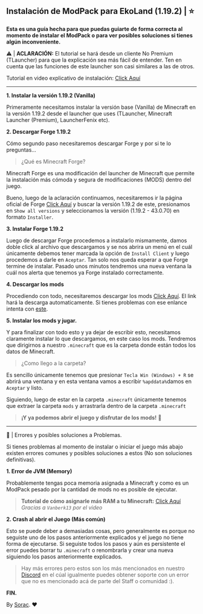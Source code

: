  Instalación de ModPack para EkoLand (1.19.2) | ⭐
--
 **Esta es una guía hecha para que puedas guiarte de forma correcta al momento de instalar el ModPack o para ver posibles soluciones si tienes algún inconveniente.**

⚠ | **ACLARACIÓN:** El tutorial se hará desde un cliente No Premium (TLauncher) para que la explicación sea más fácil de entender. Ten en cuenta que las funciones de este launcher son casi similares a las de otros.

 Tutorial en video explicativo de instalación: <a href="#" rel="nofollow">Click Aquí</a>
<hr>

 **1. Instalar la versión 1.19.2 (Vanilla)**

 Primeramente necesitamos instalar la versión base (Vanilla) de Minecraft en la versión 1.19.2 desde el launcher que uses (TLauncher, Minecraft Launcher (Premium), LauncherFenix etc).
 
**2. Descargar Forge 1.19.2**

 Cómo segundo paso necesitaremos descargar Forge y por si te lo preguntas...

> ¿Qué es Minecraft Forge?

 Minecraft Forge es una modificación del launcher de Minecraft que permite la instalación más cómoda y segura de modificaciones (MODS) dentro del juego.

 Bueno, luego de la aclaración continuamos, necesitaremos ir la página oficial de Forge <a href="https://files.minecraftforge.net/net/minecraftforge/forge/index_1.19.2.html" rel="nofollow">Click Aquí</a> y buscar la versión 1.19.2 de este, presionamos en `Show all versions` y seleccionamos la versión (1.19.2 - 43.0.70) en formato `Installer`.
 
**3. Instalar Forge 1.19.2**

 Luego de descargar Forge procedemos a instalarlo mismamente, damos doble click al archivo que descargamos y se nos abrira un menú en el cuál únicamente debemos tener marcada la opción de `Install Client` y luego procedemos a darle en `Aceptar`. Tan solo nos queda esperar a que Forge termine de instalar. Pasado unos minutos tendremos una nueva ventana la cuál nos alerta que tenemos ya Forge instalado correctamente.
 
**4. Descargar los mods**

 Procediendo con todo, necesitaremos descargar los mods <a href="#" rel="nofollow">Click Aquí</a>. El link hará la descarga automaticamente. Si tienes problemas con ese enlance intenta con <a href="#" rel="nofollow">este</a>.
 
**5. Instalar los mods y jugar.**

 Y para finalizar con todo esto y ya dejar de escribir esto, necesitamos claramente instalar lo que descargamos, en este caso los mods. Tendremos que dirigirnos a nuestro `.minecraft` que es la carpeta donde están todos los datos de Minecraft.
 
 > ¿Como llego a la carpeta?
 
 Es sencillo únicamente tenemos que presionar `Tecla Win (Windows) + R` se abrirá una ventana y en esta ventana vamos a escribir `%apddata%`damos en `Aceptar` y listo.
 
 Siguiendo, luego de estar en la carpeta `.minecraft` únicamente tenemos que extraer la carpeta `mods` y arrastrarla dentro de la carpeta `.minecraft`
 
 > **¡Y ya podemos abrir el juego y disfrutar de los mods!** 🚗
 <hr>
🚩 | Errores y posibles soluciones a Problemas.

 Si tienes problemas al momento de instalar o iniciar el juego más abajo existen errores comunes y posibles soluciones a estos (No son soluciones definitivas).
 
 **1. Error de JVM (Memory)**
 
 Probablemente tengas poca memoria asignada a Minecraft y como es un ModPack pesado por la cantidad de mods no es posible de ejecutar.
 
> **Tutorial de cómo asignarle más RAM a tu Minecraft:** <a href="#" rel="nofollow">Click Aquí</a> *Gracias a `Vanberk13` por el video*
 
 **2. Crash al abrir el Juego (Más común)**
 
 Esto se puede deber a demasiadas cosas, pero generalmente es porque no seguiste uno de los pasos anteriormente explicados y el juego no tiene forma de ejecutarse.
 Si seguiste todos los pasos y aún es persistente el error puedes borrar tu `.minecraft` o renombrarla y crear una nueva siguiendo los pasos anteriormente explicados.
 
> Hay más errores pero estos son los más mencionados en nuestro <a href="https://discord.sevencraft.org" rel="nofollow">Discord</a> en el cúal igualmente puedes obtener soporte con un error que no es mencionado acá de parte del Staff o comunidad :).


**FIN.**

By <a href="https://www.twitch.tv/elsorac_" rel="nofollow">Sorac</a>. ❤
